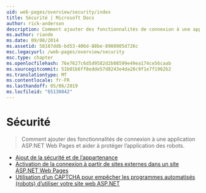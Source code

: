 ```yaml
---
uid: web-pages/overview/security/index
title: Sécurité | Microsoft Docs
author: rick-anderson
description: Comment ajouter des fonctionnalités de connexion à une application ASP.NET Web Pages et aider à protéger l’application des robots.
ms.author: riande
ms.date: 09/08/2014
ms.assetid: 58187ddb-bd53-406d-88be-8908905d726c
msc.legacyurl: /web-pages/overview/security
msc.type: chapter
ms.openlocfilehash: 76e7627c6d5d9582d2b08599e49ea174ce56caab
ms.sourcegitcommit: 51b01b6ff8edde57d8243e4da28c9f1e7f1962b2
ms.translationtype: MT
ms.contentlocale: fr-FR
ms.lasthandoff: 05/06/2019
ms.locfileid: "65130842"
---
```

# <a name="security"></a>Sécurité

> Comment ajouter des fonctionnalités de connexion à une application ASP.NET Web Pages et aider à protéger l’application des robots.

- [Ajout de la sécurité et de l’appartenance](16-adding-security-and-membership.md)
- [Activation de la connexion à partir de sites externes dans un site ASP.NET Web Pages](enabling-login-from-external-sites-in-an-aspnet-web-pages-site.md)
- [Utilisation d’un CAPTCHA pour empêcher les programmes automatisés (robots) d’utiliser votre site web ASP.NET](using-a-catpcha-to-prevent-automated-programs-bots-from-using-your-aspnet-web-site.md)
